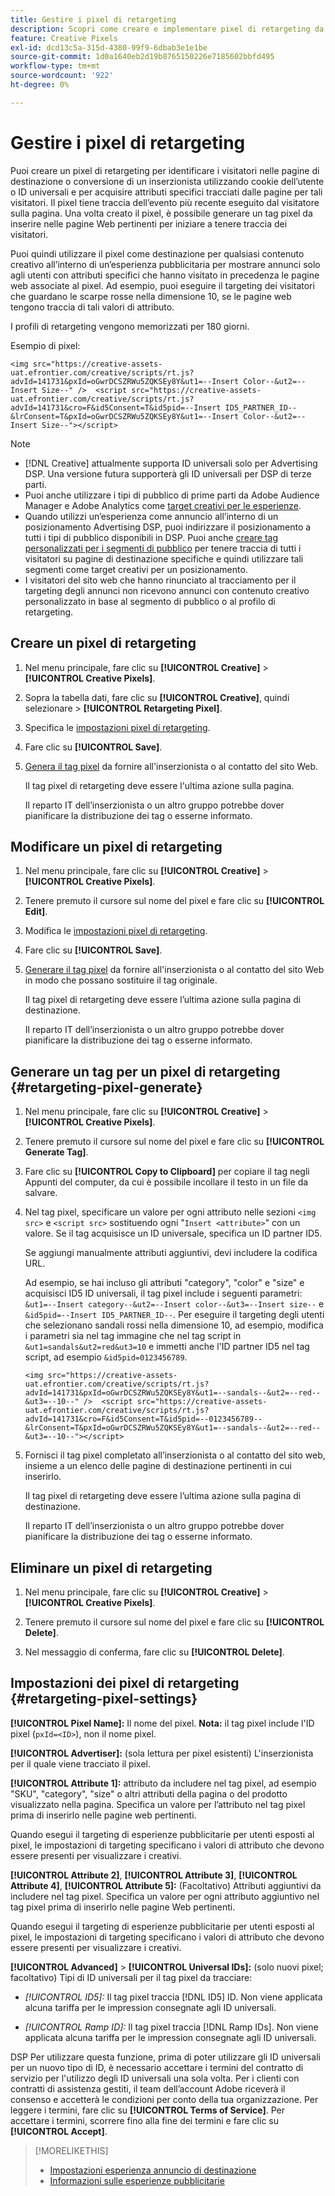 ```yaml
---
title: Gestire i pixel di retargeting
description: Scopri come creare e implementare pixel di retargeting da utilizzare come destinazioni per le esperienze pubblicitarie.
feature: Creative Pixels
exl-id: dcd13c5a-315d-4380-99f9-6dbab3e1e1be
source-git-commit: 1d0a1640eb2d19b8765150226e7185602bbfd495
workflow-type: tm+mt
source-wordcount: '922'
ht-degree: 0%

---
```


# Gestire i pixel di retargeting

<!-- Note to self: These aren't segments -- we don't create a pool of users. -->

Puoi creare un pixel di retargeting per identificare i visitatori nelle pagine di destinazione o conversione di un inserzionista utilizzando cookie dell’utente o ID universali e per acquisire attributi specifici tracciati dalle pagine per tali visitatori. Il pixel tiene traccia dell’evento più recente eseguito dal visitatore sulla pagina. Una volta creato il pixel, è possibile generare un tag pixel da inserire nelle pagine Web pertinenti per iniziare a tenere traccia dei visitatori.<!-- Note to self: surfer id=cookie or universal ID -->

Puoi quindi utilizzare il pixel come destinazione per qualsiasi contenuto creativo all’interno di un’esperienza pubblicitaria per mostrare annunci solo agli utenti con attributi specifici che hanno visitato in precedenza le pagine web associate al pixel. Ad esempio, puoi eseguire il targeting dei visitatori che guardano le scarpe rosse nella dimensione 10, se le pagine web tengono traccia di tali valori di attributo.<!-- better example? Make sure they match attribute examples below -->

I profili di retargeting vengono memorizzati per 180 giorni.

Esempio di pixel:

```
<img src="https://creative-assets-uat.efrontier.com/creative/scripts/rt.js?advId=141731&pxId=oGwrDCSZRWu5ZQKSEy8Y&ut1=--Insert Color--&ut2=--Insert Size--" />  <script src="https://creative-assets-uat.efrontier.com/creative/scripts/rt.js?advId=141731&cro=F&id5Consent=T&id5pid=--Insert ID5_PARTNER_ID--&lrConsent=T&pxId=oGwrDCSZRWu5ZQKSEy8Y&ut1=--Insert Color--&ut2=--Insert Size--"></script>
```

>[!NOTE]
>
> * [!DNL Creative] attualmente supporta ID universali solo per Advertising DSP. Una versione futura supporterà gli ID universali per DSP di terze parti.<!-- Clarify this and reword as needed  -->
>* Puoi anche utilizzare i tipi di pubblico di prime parti da Adobe Audience Manager e Adobe Analytics come [target creativi per le esperienze](/help/creative/experiences/experience-settings-targeting.md).
>* Quando utilizzi un’esperienza come annuncio all’interno di un posizionamento Advertising DSP, puoi indirizzare il posizionamento a tutti i tipi di pubblico disponibili in DSP. Puoi anche [creare tag personalizzati per i segmenti di pubblico](/help/dsp/audiences/custom-segment-create.md) per tenere traccia di tutti i visitatori su pagine di destinazione specifiche e quindi utilizzare tali segmenti come target creativi per un posizionamento.
>* I visitatori del sito web che hanno rinunciato al tracciamento per il targeting degli annunci non ricevono annunci con contenuto creativo personalizzato in base al segmento di pubblico o al profilo di retargeting.

## Creare un pixel di retargeting

1. Nel menu principale, fare clic su **[!UICONTROL Creative]** > **[!UICONTROL Creative Pixels]**.

1. Sopra la tabella dati, fare clic su **[!UICONTROL Creative]**, quindi selezionare > **[!UICONTROL Retargeting Pixel]**.

1. Specifica le [impostazioni pixel di retargeting](#retargeting-pixel-settings).

1. Fare clic su **[!UICONTROL Save]**.

1. [Genera il tag pixel](#retargeting-pixel-generate) da fornire all&#39;inserzionista o al contatto del sito Web.

   Il tag pixel di retargeting deve essere l&#39;ultima azione sulla pagina.<!-- verify here and below -->

   Il reparto IT dell’inserzionista o un altro gruppo potrebbe dover pianificare la distribuzione dei tag o esserne informato.

## Modificare un pixel di retargeting

1. Nel menu principale, fare clic su **[!UICONTROL Creative]** > **[!UICONTROL Creative Pixels]**.

1. Tenere premuto il cursore sul nome del pixel e fare clic su **[!UICONTROL Edit]**.

1. Modifica le [impostazioni pixel di retargeting](#retargeting-pixel-settings).

1. Fare clic su **[!UICONTROL Save]**.

1. [Generare il tag pixel](#retargeting-pixel-generate) da fornire all&#39;inserzionista o al contatto del sito Web in modo che possano sostituire il tag originale.

   Il tag pixel di retargeting deve essere l’ultima azione sulla pagina di destinazione.

   Il reparto IT dell’inserzionista o un altro gruppo potrebbe dover pianificare la distribuzione dei tag o esserne informato.

## Generare un tag per un pixel di retargeting {#retargeting-pixel-generate}

1. Nel menu principale, fare clic su **[!UICONTROL Creative]** > **[!UICONTROL Creative Pixels]**.

1. Tenere premuto il cursore sul nome del pixel e fare clic su **[!UICONTROL Generate Tag]**.

1. Fare clic su **[!UICONTROL Copy to Clipboard]** per copiare il tag negli Appunti del computer, da cui è possibile incollare il testo in un file da salvare.

1. Nel tag pixel, specificare un valore per ogni attributo nelle sezioni `<img src>` e `<script src>` sostituendo ogni &quot;`Insert <attribute>`&quot; con un valore. Se il tag acquisisce un ID universale, specifica un ID partner ID5.

   Se aggiungi manualmente attributi aggiuntivi, devi includere la codifica URL.

   Ad esempio, se hai incluso gli attributi &quot;category&quot;, &quot;color&quot; e &quot;size&quot; e acquisisci ID5 ID universali, il tag pixel include i seguenti parametri: `&ut1=--Insert category--&ut2=--Insert color--&ut3=--Insert size--` e `&id5pid=--Insert ID5_PARTNER_ID--`. Per eseguire il targeting degli utenti che selezionano sandali rossi nella dimensione 10, ad esempio, modifica i parametri sia nel tag immagine che nel tag script in `&ut1=sandals&ut2=red&ut3=10` e immetti anche l&#39;ID partner ID5 nel tag script, ad esempio `&id5pid=0123456789`.

   `<img src="https://creative-assets-uat.efrontier.com/creative/scripts/rt.js?advId=141731&pxId=oGwrDCSZRWu5ZQKSEy8Y&ut1=--sandals--&ut2=--red--&ut3=--10--" />  <script src="https://creative-assets-uat.efrontier.com/creative/scripts/rt.js?advId=141731&cro=F&id5Consent=T&id5pid=--0123456789--&lrConsent=T&pxId=oGwrDCSZRWu5ZQKSEy8Y&ut1=--sandals--&ut2=--red--&ut3=--10--"></script>`

1. Fornisci il tag pixel completato all’inserzionista o al contatto del sito web, insieme a un elenco delle pagine di destinazione pertinenti in cui inserirlo.

   Il tag pixel di retargeting deve essere l’ultima azione sulla pagina di destinazione.

   Il reparto IT dell’inserzionista o un altro gruppo potrebbe dover pianificare la distribuzione dei tag o esserne informato.

## Eliminare un pixel di retargeting

1. Nel menu principale, fare clic su **[!UICONTROL Creative]** > **[!UICONTROL Creative Pixels]**.

1. Tenere premuto il cursore sul nome del pixel e fare clic su **[!UICONTROL Delete]**.

1. Nel messaggio di conferma, fare clic su **[!UICONTROL Delete]**.

## Impostazioni dei pixel di retargeting {#retargeting-pixel-settings}

**[!UICONTROL Pixel Name]:** Il nome del pixel. **Nota:** il tag pixel include l&#39;ID pixel (`pxId=<ID>`), non il nome pixel.

**[!UICONTROL Advertiser]:** (sola lettura per pixel esistenti) L&#39;inserzionista per il quale viene tracciato il pixel.

**[!UICONTROL Attribute 1]:** attributo da includere nel tag pixel, ad esempio &quot;SKU&quot;, &quot;category&quot;, &quot;size&quot; o altri attributi della pagina o del prodotto visualizzato nella pagina. Specifica un valore per l’attributo nel tag pixel prima di inserirlo nelle pagine web pertinenti.

Quando esegui il targeting di esperienze pubblicitarie per utenti esposti al pixel, le impostazioni di targeting specificano i valori di attributo che devono essere presenti per visualizzare i creativi.

**[!UICONTROL Attribute 2]**, **[!UICONTROL Attribute 3]**, **[!UICONTROL Attribute 4]**, **[!UICONTROL Attribute 5]:** (Facoltativo) Attributi aggiuntivi da includere nel tag pixel. Specifica un valore per ogni attributo aggiuntivo nel tag pixel prima di inserirlo nelle pagine Web pertinenti.

Quando esegui il targeting di esperienze pubblicitarie per utenti esposti al pixel, le impostazioni di targeting specificano i valori di attributo che devono essere presenti per visualizzare i creativi.

**[!UICONTROL Advanced]** > **[!UICONTROL Universal IDs]:** (solo nuovi pixel; facoltativo) Tipi di ID universali per il tag pixel da tracciare:

* *[!UICONTROL ID5]:* Il tag pixel traccia [!DNL ID5] ID. Non viene applicata alcuna tariffa per le impression consegnate agli ID universali.

* *[!UICONTROL Ramp ID]:* Il tag pixel traccia [!DNL Ramp IDs]. Non viene applicata alcuna tariffa per le impression consegnate agli ID universali.

DSP Per utilizzare questa funzione, prima di poter utilizzare gli ID universali per un nuovo tipo di ID, è necessario accettare i termini del contratto di servizio per l&#39;utilizzo degli ID universali una sola volta. Per i clienti con contratti di assistenza gestiti, il team dell’account Adobe riceverà il consenso e accetterà le condizioni per conto della tua organizzazione. Per leggere i termini, fare clic su **[!UICONTROL Terms of Service]**. Per accettare i termini, scorrere fino alla fine dei termini e fare clic su **[!UICONTROL Accept]**.

>[!MORELIKETHIS]
>
>* [Impostazioni esperienza annuncio di destinazione](/help/creative/experiences/experience-settings-targeting.md)
>* [Informazioni sulle esperienze pubblicitarie](/help/creative/experiences/experience-about.md)
